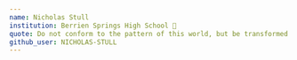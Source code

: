 ```yaml
---
name: Nicholas Stull
institution: Berrien Springs High School 🚩 
quote: Do not conform to the pattern of this world, but be transformed by the renewing of your mind. Then you will be able to test and approve what God’s will is—his good, pleasing and perfect will. 
github_user: NICHOLAS-STULL
---
```

